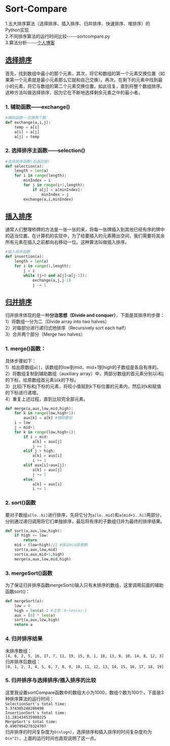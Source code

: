# Sort-Compare

1.五大排序算法（选择排序、插入排序、归并排序、快速排序、堆排序）的Python实现\
2.不同排序算法的运行时间比较-----sortcompare.py\
3.算法分析-----[个人博客](https://blog.csdn.net/dta0502/article/details/81410840)

## [选择排序](https://github.com/dta0502/Sort-Compare/blob/master/selection.py)
首先，找到数组中最小的那个元素，其次，将它和数组的第一个元素交换位置（如果第一个元素就是最小元素那么它就和自己交换）。再次，在剩下的元素中找到最小的元素，将它与数组的第二个元素交换位置。如此往复，直到将整个数组排序。这种方法叫做选择排序，因为它在不断地选择剩余元素之中的最小者。

### 1. 辅助函数——exchange()
```python
#辅助函数——交换两个数
def exchange(a,i,j):
    temp = a[i]
    a[i] = a[j]
    a[j] = temp
```

### 2. 选择排序主函数——selection()
```python
#选择排序函数(无返回值)
def selection(a):
    length = len(a)
    for i in range(length):
        minIndex = i
        for j in range(i+1,length):
            if a[j] < a[minIndex]:
                minIndex = j
        exchange(a,i,minIndex)
```

## [插入排序](https://github.com/dta0502/Sort-Compare/blob/master/insertion.py)
通常人们整理桥牌的方法是一张一张的来，将每一张牌插入到其他已经有序的牌中的适当位置。在计算机的实现中，为了给要插入的元素腾出空间，我们需要将其余所有元素在插入之前都向右移动一位。这种算法叫做插入排序。
```python
#插入排序函数
def insertion(a):
    length = len(a)
    for i in range(1,length):
        j = i
        while (j>0 and a[j]<a[j-1]):
            exchange(a,j,j-1)
            j -= 1
```

## [归并排序](https://github.com/dta0502/Sort-Compare/blob/master/merge.py)
归并排序体现的是一种**分治思想（Divide and conquer）**，下面是其排序的步骤：\
1）将数组一分为二（Divide array into two halves）\
2）对每部分进行递归式地排序（Recursively sort each half）\
3）合并两个部分（Merge two halves）

### 1. merge()函数：
具体步骤如下：\
1）给出原数组`a[]`，该数组的low到mid，mid+1到high的子数组是各自有序的。\
2）将数组复制到辅助数组（auxiliary array）中，两部分数组的首元素分别以i和j的下标，给原数组首元素以k的下标。\
3）比较i下标和j下标的元素，将较小值赋到k下标位置的元素内，然后对k和赋值的下标进行递增。\
4）重复上述过程，直到比较完全部元素。
```python
def merge(a,aux,low,mid,high):
    for k in range(low,high+1):
        aux[k] = a[k] #辅助数组
    i = low
    j = mid+1
    for k in range(low,high+1):
        if i > mid:
            a[k] = aux[j]
            j += 1
        elif j > high:
            a[k] = aux[i]
            i += 1
        elif aux[i]>aux[j]:
            a[k] = aux[j]
            j += 1
        else:
            a[k] = aux[i]
            i += 1
```

### 2. sort()函数
要对子数组`a[lo..hi]`进行排序，先将它分为`a[lo..mid]`和`a[mid+1..hi]`两部分，分别通过递归调用将它们单独排序，最后将有序的子数组归并为最终的排序结果。
```python
def sort(a,aux,low,high):
    if high <= low:
        return
    mid = (low+high)//2 #保证mid是整数
    sort(a,aux,low,mid)
    sort(a,aux,mid+1,high)
    merge(a,aux,low,mid,high)
```

### 3. mergeSort()函数
为了保证归并排序函数mergeSort()输入只有未排序的数组，这里调用前面的辅助函数sort()：
```python
def mergeSort(a):
    low = 0
    high = len(a)-1 #注意：0~len(a)-1
    aux = [0] * len(a)
    sort(a,aux,low,high)
    return a
```

### 4. 归并排序结果
未排序数组：\
`[4, 6, 2, 5, 16, 17, 7, 11, 19, 15, 0, 1, 18, 13, 9, 10, 14, 8, 12, 3]`\
归并排序后数组：\
`[0, 1, 2, 3, 4, 5, 6, 7, 8, 9, 10, 11, 12, 13, 14, 15, 16, 17, 18, 19]`

### 5. 归并排序与选择排序/插入排序的比较
这里我设置sortCompare函数中的数组大小为1000，数组个数为100个，下面是3种排序算法的运行时间：\
`SelectionSort's total time:`\
`5.374305248260498`\
`InsertionSort's total time:`\
`11.281434535980225`\
`MergeSort's total time:`\
`0.4907994270324707`\
归并排序的时间复杂度为`O(nlogn)`，选择排序和插入排序的时间复杂度均为`O(n^2)`，上面的运行时间也直观说明了这一点。
